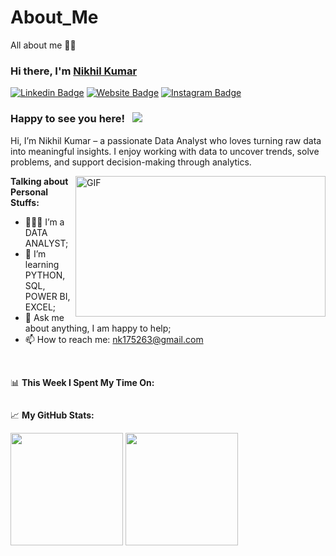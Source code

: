 # About_Me
All about me 👋👋

### Hi there, I'm <a href="https://nikhil-kumar-data-analys-lxfj6lu.gamma.site/" target="_blank">Nikhil Kumar</a> 

[![Linkedin Badge](https://img.shields.io/badge/-LinkedIn-0e76a8?style=flat-square&logo=Linkedin&logoColor=white)](https://www.linkedin.com/in/imnikhilkumar/)
[![Website Badge](https://img.shields.io/badge/Website-3b5998?style=flat-square&logo=google-chrome&logoColor=white)](https://nikhil-kumar-data-analys-lxfj6lu.gamma.site/)
[![Instagram Badge](https://img.shields.io/badge/-Instagram-e4405f?style=flat-square&logo=Instagram&logoColor=white)](https://www.instagram.com/_nikki_214__/?hl=en)



### Happy to see you here! &nbsp; ![](https://visitor-badge.glitch.me/badge?page_id=saddamskst.saddamskst)

Hi, I’m Nikhil Kumar – a passionate Data Analyst who loves turning raw data into meaningful insights.
I enjoy working with data to uncover trends, solve problems, and support decision-making through analytics.

<img align="right" alt="GIF" src="https://github.com/nikhil21418/nikhil21418/blob/735f99668aa10c2161d3794c36662548523c6609/White%20and%20Brown%20India%20National%20Parks%20Travel%20Youtube%20Thumbnail.png" width="400" height="225" />
  

**Talking about Personal Stuffs:**

- 👨🏻‍💻 I’m a DATA ANALYST;
- 🚀 I’m learning PYTHON, SQL, POWER BI, EXCEL;
- 💬 Ask me about anything, I am happy to help;
- 📫 How to reach me: nk175263@gmail.com


</br>

📊 **This Week I Spent My Time On:**
<!--START_SECTION:waka-->
```text

```
<!--END_SECTION:waka-->


📈 **My GitHub Stats:**

<p>
  <img height="180em" src="https://github-readme-stats.vercel.app/api?username=nikhil21418&show_icons=true&hide_border=true&&count_private=true&include_all_commits=true" />
  <img height="180em" src="https://github-readme-stats.vercel.app/api/top-langs/?username=nikhil21418&exclude_repo=KNN-Image-Classification&show_icons=true&hide_border=true&layout=compact&langs_count=8"/>
</p>

